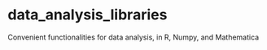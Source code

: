 # data_analysis_libraries
Convenient functionalities for data analysis, in R, Numpy, and Mathematica
